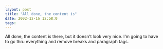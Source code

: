 ```yaml
---
layout: post
title: "All done, the content is"
date: 2002-12-16 12:58:0
tags: 
---
```


All done, the content is there, but it doesn't look very nice. I'm going to have to go thru everything and remove breaks and paragraph tags.

